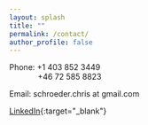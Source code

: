 ```yaml
---
layout: splash
title: ""
permalink: /contact/
author_profile: false
---
```


<!-- Christofer Schroeder --> 
<!-- Department of Economics --> 
<!-- Stockholm School of Economics --> 
<!-- Box 6501 -->
<!-- 113 83 Stockholm --> 
<!-- Sweden -->

Phone: +1 403 852 3449  
&nbsp;&nbsp;&nbsp;&nbsp;&nbsp;&nbsp;&nbsp;&nbsp;&nbsp;&nbsp;&nbsp;&nbsp;&nbsp;+46 72 585 8823

Email: schroeder.chris at gmail.com
<!-- &nbsp;&nbsp;&nbsp;&nbsp;&nbsp;&nbsp;&nbsp;&nbsp;&nbsp;&nbsp;&nbsp;&nbsp;christofer.schroeder at phdstudent.hhs.se -->

[LinkedIn](https://www.linkedin.com/in/christofer-schroeder-4439b91b4){:target="_blank"}
